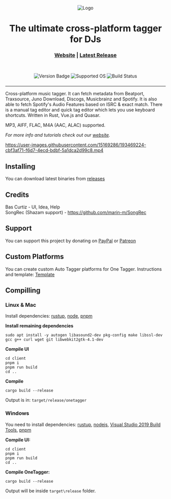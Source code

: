 <p align='center'>
    <img alt='Logo' src='https://raw.githubusercontent.com/Marekkon5/onetagger/master/assets/onetagger-logo-github.png'>
</p>
<h1 align='center'>The ultimate cross-platform tagger for DJs</h1>

<h3 align='center'><b>
<a href='https://onetagger.github.io/'>Website</a> | <a href='https://github.com/Marekkon5/onetagger/releases/'>Latest Release</a>
</b></h3>
<br>

<p align='center'>
    <img alt='Version Badge' src='https://img.shields.io/github/v/release/marekkon5/onetagger?label=Latest%20Release'>
    <img alt='Supported OS' src='https://img.shields.io/badge/OS-Windows%2C%20Mac%20OS%2C%20Linux-orange'>
    <img alt='Build Status' src='https://img.shields.io/github/actions/workflow/status/marekkon5/onetagger/build.yml?branch=master'>
</p>

<h3 align='center'><b></b></h3>
<hr>

Cross-platform music tagger.
It can fetch metadata from Beatport, Traxsource, Juno Download, Discogs, Musicbrainz and Spotify.
It is also able to fetch Spotify's Audio Features based on ISRC & exact match. 
There is a manual tag editor and quick tag editor which lets you use keyboard shortcuts. Written in Rust, Vue.js and Quasar.

MP3, AIFF, FLAC, M4A (AAC, ALAC) supported.

*For more info and tutorials check out our [website](https://onetagger.github.io/).*

https://user-images.githubusercontent.com/15169286/193469224-cbf3af71-f6d7-4ecd-bdbf-5a1dca2d99c8.mp4


## Installing

You can download latest binaries from [releases](https://github.com/Marekkon5/onetagger/releases)


## Credits
Bas Curtiz - UI, Idea, Help  
SongRec (Shazam support) - https://github.com/marin-m/SongRec

## Support
You can support this project by donating on [PayPal](https://paypal.me/marekkon5) or [Patreon](https://www.patreon.com/onetagger)

## Custom Platforms
You can create custom Auto Tagger platforms for One Tagger. Instructions and template: 
[Template](https://github.com/Marekkon5/onetagger-platform-template/)

## Compilling

### Linux & Mac
Install dependencies: [rustup](https://rustup.rs), [node](https://nodejs.org/en/download/package-manager/), [pnpm](https://pnpm.io/installation)

**Install remaining dependencies**
```
sudo apt install -y autogen libasound2-dev pkg-config make libssl-dev gcc g++ curl wget git libwebkit2gtk-4.1-dev
```

**Compile UI**
```
cd client
pnpm i
pnpm run build
cd ..
```

**Compile**
```
cargo build --release
```
Output is in: `target/release/onetagger`


### Windows
You need to install dependencies: [rustup](https://rustup.rs), [nodejs](https://nodejs.org/en/download/), [Visual Studio 2019 Build Tools](https://aka.ms/vs/16/release/vs_buildtools.exe), [pnpm](https://pnpm.io/installation)

**Compile UI:**
```
cd client
pnpm i
pnpm run build
cd ..
```

**Compile OneTagger:**
```
cargo build --release
```

Output will be inside `target\release` folder.
